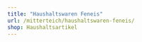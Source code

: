 ```yaml
---
title: "Haushaltswaren Feneis"
url: /mitterteich/haushaltswaren-feneis/
shop: Haushaltsartikel
---
```

